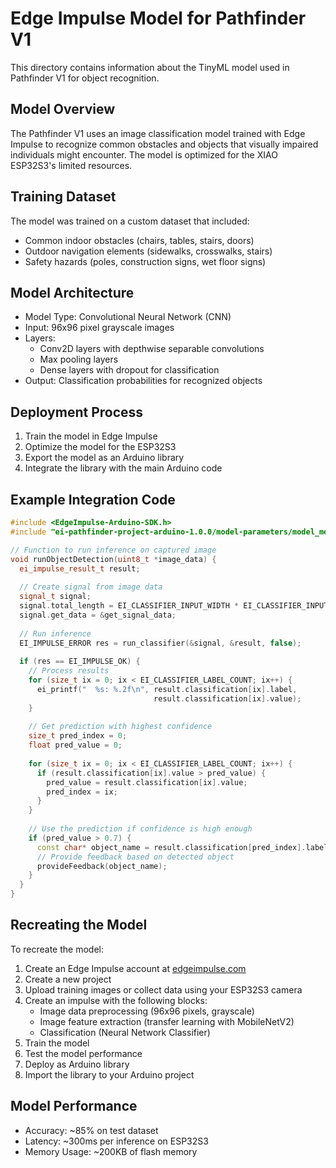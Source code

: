 # Edge Impulse Model for Pathfinder V1

This directory contains information about the TinyML model used in Pathfinder V1 for object recognition.

## Model Overview

The Pathfinder V1 uses an image classification model trained with Edge Impulse to recognize common obstacles and objects that visually impaired individuals might encounter. The model is optimized for the XIAO ESP32S3's limited resources.

## Training Dataset

The model was trained on a custom dataset that included:
- Common indoor obstacles (chairs, tables, stairs, doors)
- Outdoor navigation elements (sidewalks, crosswalks, stairs)
- Safety hazards (poles, construction signs, wet floor signs)

## Model Architecture

- Model Type: Convolutional Neural Network (CNN)
- Input: 96x96 pixel grayscale images
- Layers: 
  - Conv2D layers with depthwise separable convolutions
  - Max pooling layers
  - Dense layers with dropout for classification
- Output: Classification probabilities for recognized objects

## Deployment Process

1. Train the model in Edge Impulse
2. Optimize the model for the ESP32S3
3. Export the model as an Arduino library
4. Integrate the library with the main Arduino code

## Example Integration Code

```cpp
#include <EdgeImpulse-Arduino-SDK.h>
#include "ei-pathfinder-project-arduino-1.0.0/model-parameters/model_metadata.h"

// Function to run inference on captured image
void runObjectDetection(uint8_t *image_data) {
  ei_impulse_result_t result;
  
  // Create signal from image data
  signal_t signal;
  signal.total_length = EI_CLASSIFIER_INPUT_WIDTH * EI_CLASSIFIER_INPUT_HEIGHT;
  signal.get_data = &get_signal_data;
  
  // Run inference
  EI_IMPULSE_ERROR res = run_classifier(&signal, &result, false);
  
  if (res == EI_IMPULSE_OK) {
    // Process results
    for (size_t ix = 0; ix < EI_CLASSIFIER_LABEL_COUNT; ix++) {
      ei_printf("  %s: %.2f\n", result.classification[ix].label, 
                                result.classification[ix].value);
    }
    
    // Get prediction with highest confidence
    size_t pred_index = 0;
    float pred_value = 0;
    
    for (size_t ix = 0; ix < EI_CLASSIFIER_LABEL_COUNT; ix++) {
      if (result.classification[ix].value > pred_value) {
        pred_value = result.classification[ix].value;
        pred_index = ix;
      }
    }
    
    // Use the prediction if confidence is high enough
    if (pred_value > 0.7) {
      const char* object_name = result.classification[pred_index].label;
      // Provide feedback based on detected object
      provideFeedback(object_name);
    }
  }
}
```

## Recreating the Model

To recreate the model:

1. Create an Edge Impulse account at [edgeimpulse.com](https://www.edgeimpulse.com/)
2. Create a new project
3. Upload training images or collect data using your ESP32S3 camera
4. Create an impulse with the following blocks:
   - Image data preprocessing (96x96 pixels, grayscale)
   - Image feature extraction (transfer learning with MobileNetV2)
   - Classification (Neural Network Classifier)
5. Train the model
6. Test the model performance
7. Deploy as Arduino library
8. Import the library to your Arduino project

## Model Performance

- Accuracy: ~85% on test dataset
- Latency: ~300ms per inference on ESP32S3
- Memory Usage: ~200KB of flash memory
